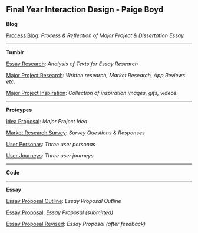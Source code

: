 ## Final Year Interaction Design - Paige Boyd

**Blog**

[Process Blog](https://medium.com/@paigeboyd1): *Process & Reflection of Major Project & Dissertation Essay*

----
**Tumblr**

[Essay Research](https://bsl-for-kids.tumblr.com/tagged/ixd502): *Analysis of Texts for Essay Research*

[Major Project Research](https://bsl-for-kids.tumblr.com/tagged/majorproject): *Written research, Market Research, App Reviews etc*.

[Major Project Inspiration](https://bsl-for-kids.tumblr.com/tagged/mpinspiration): *Collection of inspiration images, gifs, videos.*

----
**Protoypes**

[Idea Proposal](https://github.com/paigeboyd/Final-Year/blob/master/Major-Project.md): *Major Project Idea*

[Market Research Survey](https://github.com/paigeboyd/Final-Year/tree/master/Market%20Research%20Survey): *Survey Questions & Responses*

[User Personas](https://github.com/paigeboyd/Final-Year/tree/master/User%20Personas): *Three user personas*

[User Journeys](#): *Three user journeys*

----
**Code**


----
**Essay**

[Essay Proposal Outline](https://github.com/paigeboyd/Final-Year/blob/master/Dissertation/Proposal-Outline.md): *Essay Proposal Outline*

[Essay Proposal](https://github.com/paigeboyd/Final-Year/blob/master/Dissertation/Essay-Proposal.md): *Essay Proposal (submitted)*

[Essay Proposal Revised](https://github.com/paigeboyd/Final-Year/blob/master/Dissertation/Proposal-REVISED.md): *Essay Proposal (after feedback)*
